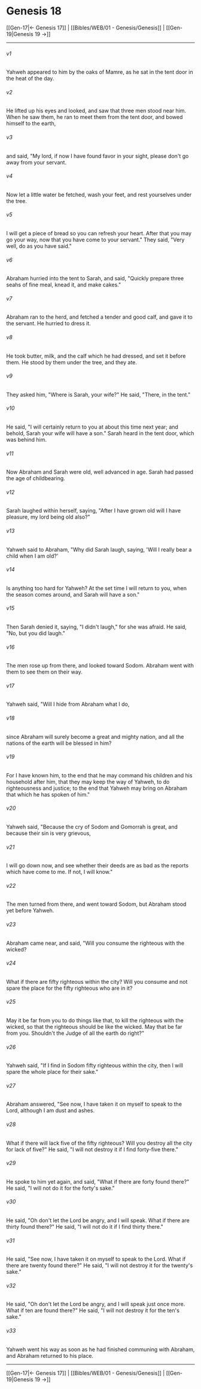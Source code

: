 # Genesis 18

[[Gen-17|← Genesis 17]] | [[Bibles/WEB/01 - Genesis/Genesis]] | [[Gen-19|Genesis 19 →]]
***



###### v1 
Yahweh appeared to him by the oaks of Mamre, as he sat in the tent door in the heat of the day. 

###### v2 
He lifted up his eyes and looked, and saw that three men stood near him. When he saw them, he ran to meet them from the tent door, and bowed himself to the earth, 

###### v3 
and said, "My lord, if now I have found favor in your sight, please don't go away from your servant. 

###### v4 
Now let a little water be fetched, wash your feet, and rest yourselves under the tree. 

###### v5 
I will get a piece of bread so you can refresh your heart. After that you may go your way, now that you have come to your servant." They said, "Very well, do as you have said." 

###### v6 
Abraham hurried into the tent to Sarah, and said, "Quickly prepare three seahs of fine meal, knead it, and make cakes." 

###### v7 
Abraham ran to the herd, and fetched a tender and good calf, and gave it to the servant. He hurried to dress it. 

###### v8 
He took butter, milk, and the calf which he had dressed, and set it before them. He stood by them under the tree, and they ate. 

###### v9 
They asked him, "Where is Sarah, your wife?" He said, "There, in the tent." 

###### v10 
He said, "I will certainly return to you at about this time next year; and behold, Sarah your wife will have a son." Sarah heard in the tent door, which was behind him. 

###### v11 
Now Abraham and Sarah were old, well advanced in age. Sarah had passed the age of childbearing. 

###### v12 
Sarah laughed within herself, saying, "After I have grown old will I have pleasure, my lord being old also?" 

###### v13 
Yahweh said to Abraham, "Why did Sarah laugh, saying, 'Will I really bear a child when I am old?' 

###### v14 
Is anything too hard for Yahweh? At the set time I will return to you, when the season comes around, and Sarah will have a son." 

###### v15 
Then Sarah denied it, saying, "I didn't laugh," for she was afraid. He said, "No, but you did laugh." 

###### v16 
The men rose up from there, and looked toward Sodom. Abraham went with them to see them on their way. 

###### v17 
Yahweh said, "Will I hide from Abraham what I do, 

###### v18 
since Abraham will surely become a great and mighty nation, and all the nations of the earth will be blessed in him? 

###### v19 
For I have known him, to the end that he may command his children and his household after him, that they may keep the way of Yahweh, to do righteousness and justice; to the end that Yahweh may bring on Abraham that which he has spoken of him." 

###### v20 
Yahweh said, "Because the cry of Sodom and Gomorrah is great, and because their sin is very grievous, 

###### v21 
I will go down now, and see whether their deeds are as bad as the reports which have come to me. If not, I will know." 

###### v22 
The men turned from there, and went toward Sodom, but Abraham stood yet before Yahweh. 

###### v23 
Abraham came near, and said, "Will you consume the righteous with the wicked? 

###### v24 
What if there are fifty righteous within the city? Will you consume and not spare the place for the fifty righteous who are in it? 

###### v25 
May it be far from you to do things like that, to kill the righteous with the wicked, so that the righteous should be like the wicked. May that be far from you. Shouldn't the Judge of all the earth do right?" 

###### v26 
Yahweh said, "If I find in Sodom fifty righteous within the city, then I will spare the whole place for their sake." 

###### v27 
Abraham answered, "See now, I have taken it on myself to speak to the Lord, although I am dust and ashes. 

###### v28 
What if there will lack five of the fifty righteous? Will you destroy all the city for lack of five?" He said, "I will not destroy it if I find forty-five there." 

###### v29 
He spoke to him yet again, and said, "What if there are forty found there?" He said, "I will not do it for the forty's sake." 

###### v30 
He said, "Oh don't let the Lord be angry, and I will speak. What if there are thirty found there?" He said, "I will not do it if I find thirty there." 

###### v31 
He said, "See now, I have taken it on myself to speak to the Lord. What if there are twenty found there?" He said, "I will not destroy it for the twenty's sake." 

###### v32 
He said, "Oh don't let the Lord be angry, and I will speak just once more. What if ten are found there?" He said, "I will not destroy it for the ten's sake." 

###### v33 
Yahweh went his way as soon as he had finished communing with Abraham, and Abraham returned to his place.

***
[[Gen-17|← Genesis 17]] | [[Bibles/WEB/01 - Genesis/Genesis]] | [[Gen-19|Genesis 19 →]]
